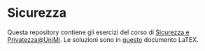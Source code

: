 # Sicurezza
Questa repository contiene gli esercizi del corso di [Sicurezza e Privatezza@UniMi](https://www.unimi.it/it/corsi/insegnamenti-dei-corsi-di-laurea/2020/sicurezza-e-privatezza). Le soluzioni sono in [questo](https://www.overleaf.com/read/xnsnxtjdbtzv) documento LaTEX.
